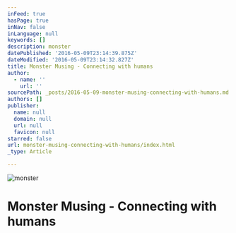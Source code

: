 ```yaml
---
inFeed: true
hasPage: true
inNav: false
inLanguage: null
keywords: []
description: monster
datePublished: '2016-05-09T23:14:39.875Z'
dateModified: '2016-05-09T23:14:32.827Z'
title: Monster Musing - Connecting with humans
author:
  - name: ''
    url: ''
sourcePath: _posts/2016-05-09-monster-musing-connecting-with-humans.md
authors: []
publisher:
  name: null
  domain: null
  url: null
  favicon: null
starred: false
url: monster-musing-connecting-with-humans/index.html
_type: Article

---
```

![monster](https://the-grid-user-content.s3-us-west-2.amazonaws.com/57883f41-5649-4a00-900b-9fdad3ae81ab.jpg)

# **Monster Musing - Connecting with humans**